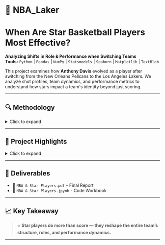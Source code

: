 # 🏀 NBA_Laker

# When Are Star Basketball Players Most Effective?  
**Analyzing Shifts in Role & Performance when Switching Teams**  
**Tools:** `Python` | `Pandas` | `NumPy` | `Statsmodels` | `Seaborn` | `Matplotlib` | `TextBlob`

This project examines how **Anthony Davis** evolved as a player after switching from the New Orleans Pelicans to the Los Angeles Lakers. We analyze shot profiles, team dynamics, and performance metrics to understand how stars impact a team's identity beyond just scoring.

---

## 🔍 Methodology
<details>
<summary>Click to expand</summary>

- **Role Evolution**:
  - `2012–2019 (Pelicans)`: Traditional big man, heavy interior scoring.
  - `2019–Present (Lakers)`: Versatile, two-way player (balanced scorer & defender).

- **Injury Impact**:
  - Notable dip to **21.8 PPG** in the 2020–2021 season due to injuries.

- **Shot Profile Shift**:
  - ⬇️ Mid-range jumpers
  - ⬆️ Rim finishes and dunks
  - ⬆️ Overall scoring efficiency after joining the Lakers.

- **Pick-and-Roll Usage**:
  - Peaked with Pelicans in `2017–18`.
  - Surged again with Lakers in `2019–20`, aligning with championship season.

- **Offensive System & Teammates**:
  - Improved points-per-possession:  
    - **Westbrook/Reaves**: 1.13 PPP  
    - **LeBron**: 1.11 PPP

- **Team Impact**:
  - +0.15 **plus-minus** improvement in 2019–2020.
  - More centralized offense and stronger defensive efficiency.
  - Reshaped the offensive hierarchy among role players.

</details>

---

## 📌 Project Highlights
<details>
<summary>Click to expand</summary>

- **Efficiency Gains**: Shift to high-percentage shots enhanced Davis’s scoring.
- **Teammate Synergy**: Better optimization around playmakers reduced Davis's self-creation burden.
- **Teamwide Impact**: 
  - Increased total team scoring.
  - Improved defensive paint protection and overall defensive metrics.
- **Structural Shifts**: Davis’s presence caused systemic changes, not just incremental improvements.

</details>

---

## 📁 Deliverables
- 📄 `NBA & Star Players.pdf` - Final Report
- 📄 `NBA & Star Players.jpynb` - Code Workbook

---

## 📈 Key Takeaway

> ⭐ **Star players do more than score — they reshape the entire team’s structure, roles, and performance dynamics.**

---

